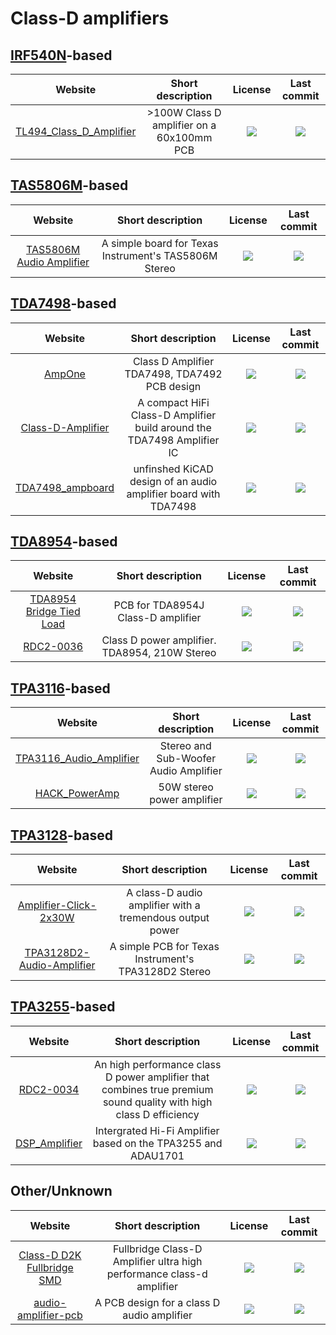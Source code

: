# Class-D amplifiers

## [IRF540N](http://destyy.com/eaVJTy)-based
|Website|Short description|License|Last commit|
|:-:|:-:|:-:|:-:|
|[TL494_Class_D_Amplifier](https://github.com/iamBVC/TL494_Class_D_Amplifier)|>100W Class D amplifier on a 60x100mm PCB|![](https://flat.badgen.net/github/license/iamBVC/TL494_Class_D_Amplifier?label=)|![](https://flat.badgen.net/github/last-commit/iamBVC/TL494_Class_D_Amplifier?label=)|

## [TAS5806M](http://destyy.com/eaVJGZ)-based
|Website|Short description|License|Last commit|
|:-:|:-:|:-:|:-:|
|[TAS5806M Audio Amplifier](https://github.com/tonyp7/TAS5806M-Audio-Amplifier)|A simple board for Texas Instrument's TAS5806M Stereo|![](https://flat.badgen.net/github/license/tonyp7/TAS5806M-Audio-Amplifier?label=)|![](https://flat.badgen.net/github/last-commit/tonyp7/TAS5806M-Audio-Amplifier?label=)|

## [TDA7498](http://destyy.com/wBx4NF)-based
|Website|Short description|License|Last commit|
|:-:|:-:|:-:|:-:|
|[AmpOne](https://github.com/ohdsp/AmpOne)|Class D Amplifier TDA7498, TDA7492 PCB design|![](https://flat.badgen.net/github/license/ohdsp/AmpOne?label=)|![](https://flat.badgen.net/github/last-commit/ohdsp/AmpOne?label=)|
|[Class-D-Amplifier](https://github.com/dangrie158/Class-D-Amplifier)|A compact HiFi Class-D Amplifier build around the TDA7498 Amplifier IC|![](https://flat.badgen.net/github/license/dangrie158/Class-D-Amplifier?label=)|![](https://flat.badgen.net/github/last-commit/dangrie158/Class-D-Amplifier?label=)|
|[TDA7498_ampboard](https://github.com/Thorbijoern/TDA7498_ampboard)|unfinshed KiCAD design of an audio amplifier board with TDA7498|![](https://flat.badgen.net/github/license/Thorbijoern/TDA7498_ampboard?label=)|![](https://flat.badgen.net/github/last-commit/Thorbijoern/TDA7498_ampboard?label=)|

## [TDA8954](http://destyy.com/wBx6Zj)-based
|Website|Short description|License|Last commit|
|:-:|:-:|:-:|:-:|
|[TDA8954 Bridge Tied Load](https://github.com/phenidone/tda8954-btl)|PCB for TDA8954J Class-D amplifier|![](https://flat.badgen.net/github/license/phenidone/tda8954-btl?label=)|![](https://flat.badgen.net/github/last-commit/phenidone/tda8954-btl?label=)|
|[RDC2-0036](https://github.com/chipdipru/RDC2-0036-TDA8954-classD-amplifier)|Class D power amplifier. TDA8954, 210W Stereo|![](https://flat.badgen.net/github/license/RDC2-0036-TDA8954-classD-amplifier?label=)|![](https://flat.badgen.net/github/last-commit/RDC2-0036-TDA8954-classD-amplifier?label=)|

## [TPA3116](http://ceesty.com/ednXOo)-based
|Website|Short description|License|Last commit|
|:-:|:-:|:-:|:-:|
|[TPA3116_Audio_Amplifier](https://github.com/EzerLonginus/TPA3116_Audio_Amplifier)|Stereo and Sub-Woofer Audio Amplifier|![](https://flat.badgen.net/github/license/EzerLonginus/TPA3116_Audio_Amplifier?label=)|![](https://flat.badgen.net/github/last-commit/EzerLonginus/TPA3116_Audio_Amplifier?label=)|
|[HACK_PowerAmp](https://github.com/hack-apollo/hack_amp)|50W stereo power amplifier|![](https://flat.badgen.net/github/license/hack-apollo/hack_amp?label=)|![](https://flat.badgen.net/github/last-commit/hack-apollo/hack_amp?label=)|

## [TPA3128](http://ceesty.com/ednZXI)-based
|Website|Short description|License|Last commit|
|:-:|:-:|:-:|:-:|
|[Amplifier-Click-2x30W](https://github.com/ennessgvn/Amplifier-Click-2x30W)|A class-D audio amplifier with a tremendous output power|![](https://flat.badgen.net/github/license/ennessgvn/Amplifier-Click-2x30W?label=)|![](https://flat.badgen.net/github/last-commit/ennessgvn/Amplifier-Click-2x30W?label=)|
|[TPA3128D2-Audio-Amplifier](https://github.com/tonyp7/TPA3128D2-Audio-Amplifier)|A simple PCB for Texas Instrument's TPA3128D2 Stereo|![](https://flat.badgen.net/github/license/tonyp7/TPA3128D2-Audio-Amplifier?label=)|![](https://flat.badgen.net/github/last-commit/tonyp7/TPA3128D2-Audio-Amplifier?label=)|

## [TPA3255](http://ceesty.com/ednXHp)-based
|Website|Short description|License|Last commit|
|:-:|:-:|:-:|:-:|
|[RDC2-0034](https://github.com/chipdipru/RDC2-0034-TPA3255-classD-amplifier)|An high performance class D power amplifier that combines true premium sound quality with high class D efficiency|![](https://flat.badgen.net/github/license/chipdipru/RDC2-0034-TPA3255-classD-amplifier?label=)|![](https://flat.badgen.net/github/last-commit/chipdipru/RDC2-0034-TPA3255-classD-amplifier?label=)|
|[DSP_Amplifier](https://github.com/Mulvik/DSP_Amplifier)|Intergrated Hi-Fi Amplifier based on the TPA3255 and ADAU1701|![](https://flat.badgen.net/github/license/Mulvik/DSP_Amplifier?label=)|![](https://flat.badgen.net/github/last-commit/Mulvik/DSP_Amplifier?label=)|


## Other/Unknown
|Website|Short description|License|Last commit|
|:-:|:-:|:-:|:-:|
|[Class-D D2K Fullbridge SMD](https://github.com/kotagcircuit/Class-D-Fullbridge-SMD-)|Fullbridge Class-D Amplifier ultra high performance class-d amplifier|![](https://flat.badgen.net/github/license/kotagcircuit/Class-D-Fullbridge-SMD-?label=)|![](https://flat.badgen.net/github/last-commit/kotagcircuit/Class-D-Fullbridge-SMD-?label=)|
|[audio-amplifier-pcb](https://github.com/gverdeflor/audio-amplifier-pcb)|A PCB design for a class D audio amplifier|![](https://flat.badgen.net/github/license/gverdeflor/audio-amplifier-pcb?label=)|![](https://flat.badgen.net/github/last-commit/gverdeflor/audio-amplifier-pcb?label=)|
